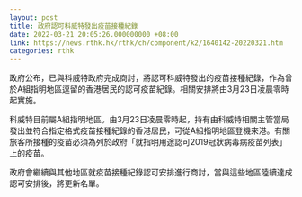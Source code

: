 ```yaml
---
layout: post
title: 政府認可科威特發出疫苗接種紀錄
date: 2022-03-21 20:05:26.000000000 +08:00
link: https://news.rthk.hk/rthk/ch/component/k2/1640142-20220321.htm
categories: rthk
---
```


政府公布，已與科威特政府完成商討，將認可科威特發出的疫苗接種紀錄，作為曾於A組指明地區逗留的香港居民的認可疫苗紀錄。相關安排將由3月23日凌晨零時起實施。

科威特目前屬A組指明地區。由3月23日凌晨零時起，持有由科威特相關主管當局發出並符合指定格式疫苗接種紀錄的香港居民，可從A組指明地區登機來港。有關旅客所接種的疫苗必須為列於政府「就指明用途認可2019冠狀病毒病疫苗列表」上的疫苗。

政府會繼續與其他地區就疫苗接種紀錄認可安排進行商討，當與這些地區陸續達成認可安排後，將更新名單。
